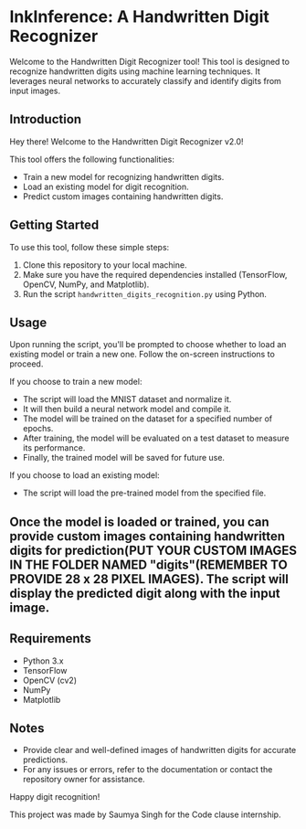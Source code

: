 # InkInference: A Handwritten Digit Recognizer

Welcome to the Handwritten Digit Recognizer tool! This tool is designed to recognize handwritten digits using machine learning techniques. It leverages neural networks to accurately classify and identify digits from input images.

## Introduction

Hey there! Welcome to the Handwritten Digit Recognizer v2.0!

This tool offers the following functionalities:
- Train a new model for recognizing handwritten digits.
- Load an existing model for digit recognition.
- Predict custom images containing handwritten digits.

## Getting Started

To use this tool, follow these simple steps:

1. Clone this repository to your local machine.
2. Make sure you have the required dependencies installed (TensorFlow, OpenCV, NumPy, and Matplotlib).
3. Run the script `handwritten_digits_recognition.py` using Python.

## Usage

Upon running the script, you'll be prompted to choose whether to load an existing model or train a new one. Follow the on-screen instructions to proceed.

If you choose to train a new model:
- The script will load the MNIST dataset and normalize it.
- It will then build a neural network model and compile it.
- The model will be trained on the dataset for a specified number of epochs.
- After training, the model will be evaluated on a test dataset to measure its performance.
- Finally, the trained model will be saved for future use.

If you choose to load an existing model:
- The script will load the pre-trained model from the specified file.

## Once the model is loaded or trained, you can provide custom images containing handwritten digits for prediction(PUT YOUR CUSTOM IMAGES IN THE FOLDER NAMED "digits"(REMEMBER TO PROVIDE 28 x 28 PIXEL IMAGES). The script will display the predicted digit along with the input image.

## Requirements

- Python 3.x
- TensorFlow
- OpenCV (cv2)
- NumPy
- Matplotlib

## Notes

- Provide clear and well-defined images of handwritten digits for accurate predictions.
- For any issues or errors, refer to the documentation or contact the repository owner for assistance.

Happy digit recognition!

This project was made by Saumya Singh for the Code clause internship.
